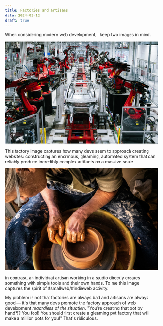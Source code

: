 ```yaml
---
title: Factories and artisans
date: 2024-02-12
draft: true
---
```


When considering modern web development, I keep two images in mind.

<img src="/images/2024/02/factory.webp" alt="Gleaming Tesla gigafactory with robots and no people">

This factory image captures how many devs seem to approach creating websites: constructing an enormous, gleaming, automated system that can reliably produce incredibly complex artifacts on a massive scale.

<img src="/images/2024/02/artisan.jpg" alt="A potter using their hands to sculpt a clay pot on a wheel">

In contrast, an individual artisan working in a studio directly creates something with simple tools and their own hands. To me this image captures the spirit of #smallweb/#indieweb activity.

My problem is not that factories are always bad and artisans are always good — it's that many devs promote the factory approach of web development _regardless of the situation_. "You're creating that pot by hand?!? You fool! You should first create a gleaming pot factory that will make a million pots for you!" That's ridiculous.
